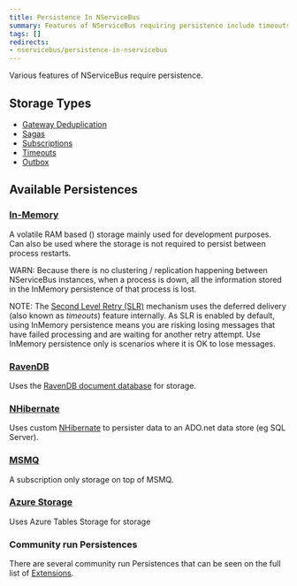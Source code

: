 ```yaml
---
title: Persistence In NServiceBus
summary: Features of NServiceBus requiring persistence include timeouts, sagas, and subscription storage.
tags: []
redirects:
- nservicebus/persistence-in-nservicebus
---
```


Various features of NServiceBus require persistence. 


## Storage Types

 * [Gateway Deduplication](/nservicebus/gateway/)
 * [Sagas](/nservicebus/sagas/)
 * [Subscriptions](/nservicebus/sagas/)
 * [Timeouts](/nservicebus/sagas/#timeouts)
 * [Outbox](/nservicebus/outbox/)


## Available Persistences


### [In-Memory](in-memory.md)

A volatile RAM based () storage mainly used for development purposes. Can also be used where the storage is not required to persist between process restarts.

WARN: Because there is no clustering / replication happening between NServiceBus instances, when a process is down, all the information stored in the InMemory persistence of that process is lost.

NOTE: The [Second Level Retry (SLR)](/nservicebus/errors/automatic-retries.md/#second-level-retries) mechanism uses the deferred delivery (also known as *timeouts*) feature internally. As SLR is enabled by default, using InMemory persistence means you are risking losing messages that have failed processing and are waiting for another retry attempt. Use InMemory persistence only is scenarios where it is OK to lose messages.

### [RavenDB](/nservicebus/ravendb/)

Uses the [RavenDB document database](http://ravendb.net/) for storage.

### [NHibernate](/nservicebus/nhibernate/)

Uses custom [NHibernate](http://nhibernate.info/) to persister data to an ADO.net data store (eg SQL Server).


### [MSMQ](/nservicebus/msmq/subscription-persistence.md)

A subscription only storage on top of MSMQ.


### [Azure Storage](/nservicebus/azure/azure-storage-persistence.md)

Uses Azure Tables Storage for storage


### Community run Persistences

There are several community run Persistences that can be seen on the full list of [Extensions](/platform/extensions.md#persisters).
